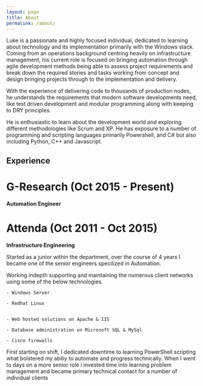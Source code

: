 ```yaml
---
layout: page
title: About
permalink: /about/
---
```




Luke is a passionate and highly focused individual, dedicated to learning about technology and its implementation primarily with the Windows stack. Coming from an operations background centring heavily on infrastructure management, his current role is focused on bringing automation through agile development methods being able to assess project requirements and break down the required stories and tasks working from concept and design bringing projects through to the implementation and delivery. 

With the experience of delivering code to thousands of production nodes, he understands the requirements that modern software developments need, like test driven development and modular programming along with keeping to DRY principles.

He is enthusiastic to learn about the development world and exploring different methodologies like Scrum and XP. He has exposure to a number of programming and scripting languages primarily Powershell, and C# but also including Python, C++ and Javascript.  

## Experience 

# G-Research (Oct 2015 - Present)
**Automation Engineer**

# Attenda (Oct 2011 - Oct 2015)
**Infrastructure Engineering**

Started as a junior within the department, over the course of 4 years I became one of the senior engineers specilized in Automation.

Working indepth supporting and maintaining the numerous client networks using some of the below technologies.


    - Windows Server
    
    - Redhat Linux
    
    
    - Web hosted solutions on Apache & IIS
    
    - Database administration on Microsoft SQL & MySql
    
    - Cisco firewalls
  
First starting on shift, I dedicated downtime to learning PowerShell scripting what bolstered my abiliy to automate and progress technically. When I went to days on a more senior role i invested time into learning problem management and became primary technical contact for a number of individual clients 

   
